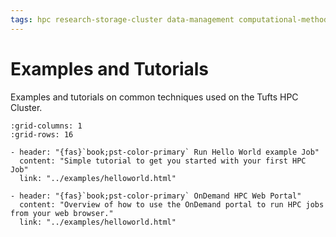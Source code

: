 ```yaml
---
tags: hpc research-storage-cluster data-management computational-methods software-installation---cluster gpu open-ondemand-ood
---
```

# Examples and Tutorials

Examples and tutorials on common techniques used on the Tufts HPC Cluster.  

```{gallery-grid}
:grid-columns: 1
:grid-rows: 16

- header: "{fas}`book;pst-color-primary` Run Hello World example Job"
  content: "Simple tutorial to get you started with your first HPC Job"
  link: "../examples/helloworld.html"

- header: "{fas}`book;pst-color-primary` OnDemand HPC Web Portal"
  content: "Overview of how to use the OnDemand portal to run HPC jobs from your web browser."
  link: "../examples/helloworld.html"

```
